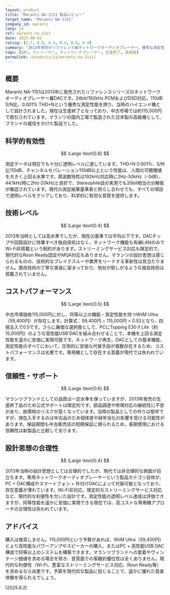 ```yaml
---
layout: product
title: "Marantz NA-11S1 製品レビュー"
target_name: "Marantz NA-11S1"
company_id: marantz
lang: ja
ref: marantz-na-11s1
date: 2025-08-02
rating: [2.7, 0.8, 0.4, 0.5, 0.6, 0.4]
summary: "2013年発売のリファレンス級ネットワークオーディオプレーヤー。優秀な測定性能を持つものの、現代の代替手段と比較して極めて高価で合理性に欠ける"
tags: [DAC, ストリーマー, ネットワークプレーヤー, 生産終了, 高価格]
permalink: /products/ja/marantz-na-11s1/
---
```

## 概要

Marantz NA-11S1は2013年に発売されたリファレンスシリーズのネットワークオーディオプレーヤー兼DACです。24bit/192kHz PCMおよびDSD対応、110dB S/N比、0.001% THD+Nという優秀な測定性能を誇り、当時のハイエンド機として設計されました。現在は生産終了となっており、中古市場では約115,000円で取引されています。マランツの国内工場で製造された日本製の高級機として、ブランドの威信をかけた製品でした。

## 科学的有効性

$$ \Large \text{0.8} $$

測定データは現在でも十分に透明レベルに達しています。THD+N 0.001%、S/N比110dB、チャンネルセパレーション110dB以上という性能は、人間の可聴閾値を大きく上回る水準です。周波数特性は192kHz対応時に2Hz-50kHz（-3dB）、44.1kHz時に2Hz-20kHzと良好で、Stereophile誌の実測でも20bit相当の分解能が確認されています。現代の測定結果基準表と照らし合わせても、すべての項目で透明レベルをクリアしており、科学的に有効な音質を提供します。

## 技術レベル

$$ \Large \text{0.4} $$

2013年当時としては高水準でしたが、現在の基準では平均以下です。DACチップや回路設計に特筆すべき独自技術はなく、ネットワーク機能も有線LANのみでWi-Fi非搭載という制約があります。ストリーミングサービス対応も限定的で、現代的なRoon Ready認証やMQA対応もありません。マランツの設計思想は感じられるものの、技術的なブレイクスルーや業界をリードする革新性は見当たりません。既存技術の丁寧な実装に留まっており、他社が欲しがるような独自技術は搭載されていません。

## コストパフォーマンス

$$ \Large \text{0.5} $$

中古市場価格115,000円に対し、同等以上の機能・測定性能を持つWiiM Ultra（59,400円）が存在します。計算式：59,400円 ÷ 115,000円 = 0.52となり、四捨五入で0.5です。さらに廉価な選択肢として、PCにTopping E30 II Lite（約15,000円）のような高性能USB DACを組み合わせることで、本機を上回る測定性能を遥かに安価に実現可能です。ネットワーク再生、DACとしての基本機能、測定性能のすべてにおいて、圧倒的に安価な代替手段が複数存在するため、コストパフォーマンスは劣悪です。専用機として存在する意義が現代では失われています。

## 信頼性・サポート

$$ \Large \text{0.6} $$

マランツブランドとしての品質は一定水準を保っていますが、2013年発売の生産終了品のため公式サポートは限定的です。部品調達や修理対応の継続性に不安があり、故障時のリスクが高くなっています。当時の製品としての作りは堅牢ですが、現在入手するのは中古品のため個体差や経年劣化の影響を受ける可能性があります。保証期間も中古販売店の短期保証に限られるため、長期使用における信頼性は新製品と比較して劣ります。

## 設計思想の合理性

$$ \Large \text{0.4} $$

2013年当時の設計思想としては合理的でしたが、現代では非合理的な側面が目立ちます。専用ネットワークオーディオプレーヤーという製品カテゴリ自体が、PC + DAC構成やスマートフォン + 外付けDACによって代替可能となっており、存在意義が薄れています。Wi-Fi非対応、限定的なストリーミングサービス対応など、現代的な利便性を欠いた設計です。測定性能の透明レベル達成は評価できますが、同等性能を遥かに安価に実現できる現在では、高コストな専用機アプローチの合理性は失われています。

## アドバイス

購入は推奨しません。115,000円という予算があれば、WiiM Ultra（59,400円）とより高性能なパワーアンプやスピーカーの購入、またはPC + 高性能USB DAC構成で同等以上のシステムを構築できます。マランツブランドへの愛着やヴィンテージ価値を求める場合を除き、音質面での客観的優位性は全くありません。現代的な利便性（Wi-Fi、豊富なストリーミングサービス対応、Roon Ready等）を求めるなら尚更です。予算を現代的な製品に投じることで、遥かに優れた音楽体験を得られるでしょう。

(2025.8.2)
